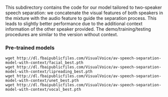 This subdirectory contains the code for our model tailored to two-speaker speech separation: we concatenate the visual features of both speakers in the mixture with the audio feature to guide the separation process. This leads to slightly better performance due to the additional context information of the other speaker provided. The demo/training/testing procedures are similar to the version without context.

### Pre-trained models
```
wget http://dl.fbaipublicfiles.com/VisualVoice/av-speech-separation-model-with-context/facial_best.pth
wget http://dl.fbaipublicfiles.com/VisualVoice/av-speech-separation-model-with-context/lipreading_best.pth
wget http://dl.fbaipublicfiles.com/VisualVoice/av-speech-separation-model-with-context/unet_best.pth
wget http://dl.fbaipublicfiles.com/VisualVoice/av-speech-separation-model-with-context/vocal_best.pth
```
